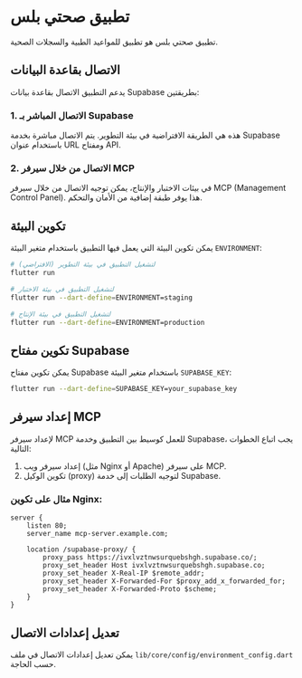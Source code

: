 # تطبيق صحتي بلس

تطبيق صحتي بلس هو تطبيق للمواعيد الطبية والسجلات الصحية.

## الاتصال بقاعدة البيانات

يدعم التطبيق الاتصال بقاعدة بيانات Supabase بطريقتين:

### 1. الاتصال المباشر بـ Supabase

هذه هي الطريقة الافتراضية في بيئة التطوير. يتم الاتصال مباشرة بخدمة Supabase باستخدام عنوان URL ومفتاح API.

### 2. الاتصال من خلال سيرفر MCP

في بيئات الاختبار والإنتاج، يمكن توجيه الاتصال من خلال سيرفر MCP (Management Control Panel). هذا يوفر طبقة إضافية من الأمان والتحكم.

## تكوين البيئة

يمكن تكوين البيئة التي يعمل فيها التطبيق باستخدام متغير البيئة `ENVIRONMENT`:

```bash
# لتشغيل التطبيق في بيئة التطوير (الافتراضي)
flutter run

# لتشغيل التطبيق في بيئة الاختبار
flutter run --dart-define=ENVIRONMENT=staging

# لتشغيل التطبيق في بيئة الإنتاج
flutter run --dart-define=ENVIRONMENT=production
```

## تكوين مفتاح Supabase

يمكن تكوين مفتاح Supabase باستخدام متغير البيئة `SUPABASE_KEY`:

```bash
flutter run --dart-define=SUPABASE_KEY=your_supabase_key
```

## إعداد سيرفر MCP

لإعداد سيرفر MCP للعمل كوسيط بين التطبيق وخدمة Supabase، يجب اتباع الخطوات التالية:

1. إعداد سيرفر ويب (مثل Nginx أو Apache) على سيرفر MCP.
2. تكوين الوكيل (proxy) لتوجيه الطلبات إلى خدمة Supabase.

### مثال على تكوين Nginx:

```nginx
server {
    listen 80;
    server_name mcp-server.example.com;

    location /supabase-proxy/ {
        proxy_pass https://ivxlvztnwsurquebshgh.supabase.co/;
        proxy_set_header Host ivxlvztnwsurquebshgh.supabase.co;
        proxy_set_header X-Real-IP $remote_addr;
        proxy_set_header X-Forwarded-For $proxy_add_x_forwarded_for;
        proxy_set_header X-Forwarded-Proto $scheme;
    }
}
```

## تعديل إعدادات الاتصال

يمكن تعديل إعدادات الاتصال في ملف `lib/core/config/environment_config.dart` حسب الحاجة.
